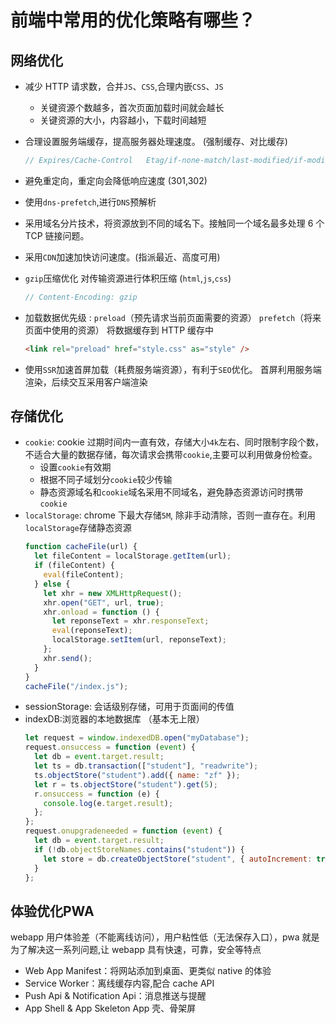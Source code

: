 # 前端中常用的优化策略有哪些？

## 网络优化

- 减少 HTTP 请求数，合并`JS`、`CSS`,合理内嵌`CSS`、`JS`
    - 关键资源个数越多，首次页面加载时间就会越长
    - 关键资源的大小，内容越小，下载时间越短
- 合理设置服务端缓存，提高服务器处理速度。 (强制缓存、对比缓存)
    
    ```js
    // Expires/Cache-Control   Etag/if-none-match/last-modified/if-modified-since
    ```
    
- 避免重定向，重定向会降低响应速度 (301,302)
- 使用`dns-prefetch`,进行`DNS`预解析
- 采用域名分片技术，将资源放到不同的域名下。接触同一个域名最多处理 6 个 TCP 链接问题。
- 采用`CDN`加速加快访问速度。(指派最近、高度可用)
- `gzip`压缩优化 对传输资源进行体积压缩 (`html`,`js`,`css`)
    
    ```js
    // Content-Encoding: gzip
    ```
    
- 加载数据优先级 : `preload`（预先请求当前页面需要的资源） `prefetch`（将来页面中使用的资源） 将数据缓存到 HTTP 缓存中
    
    ```html
    <link rel="preload" href="style.css" as="style" />
    ```
    
- 使用`SSR`加速首屏加载（耗费服务端资源），有利于`SEO`优化。 首屏利用服务端渲染，后续交互采用客户端渲染

## 存储优化

- `cookie`: cookie 过期时间内一直有效，存储大小`4k`左右、同时限制字段个数，不适合大量的数据存储，每次请求会携带`cookie`,主要可以利用做身份检查。
    - 设置`cookie`有效期
    - 根据不同子域划分`cookie`较少传输
    - 静态资源域名和`cookie`域名采用不同域名，避免静态资源访问时携带`cookie`
- `localStorage`: chrome 下最大存储`5M`, 除非手动清除，否则一直存在。利用`localStorage`存储静态资源
  ```js
  function cacheFile(url) {
    let fileContent = localStorage.getItem(url);
    if (fileContent) {
      eval(fileContent);
    } else {
      let xhr = new XMLHttpRequest();
      xhr.open("GET", url, true);
      xhr.onload = function () {
        let reponseText = xhr.responseText;
        eval(reponseText);
        localStorage.setItem(url, reponseText);
      };
      xhr.send();
    }
  }
  cacheFile("/index.js");
  ```
- sessionStorage: 会话级别存储，可用于页面间的传值
- indexDB:浏览器的本地数据库 （基本无上限）
  ```js
  let request = window.indexedDB.open("myDatabase");
  request.onsuccess = function (event) {
    let db = event.target.result;
    let ts = db.transaction(["student"], "readwrite");
    ts.objectStore("student").add({ name: "zf" });
    let r = ts.objectStore("student").get(5);
    r.onsuccess = function (e) {
      console.log(e.target.result);
    };
  };
  request.onupgradeneeded = function (event) {
    let db = event.target.result;
    if (!db.objectStoreNames.contains("student")) {
      let store = db.createObjectStore("student", { autoIncrement: true });
    }
  };
  ```

## 体验优化PWA

webapp 用户体验差（不能离线访问），用户粘性低（无法保存入口），pwa 就是为了解决这一系列问题,让 webapp 具有快速，可靠，安全等特点

- Web App Manifest：将网站添加到桌面、更类似 native 的体验
- Service Worker：离线缓存内容,配合 cache API
- Push Api & Notification Api：消息推送与提醒
- App Shell & App Skeleton App 壳、骨架屏